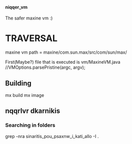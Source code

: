 #### niqqer_vm
The safer maxine vm :)


  
# TRAVERSAL

maxine vm path =  maxine/com.sun.max/src/com/sun/max/

First(Maybe?) file that is executed is vm/MaxineVM.java //VMOptions.parsePristine(argc, argv); 




## Building

mx build
mx image

## nqqrlvr dkarnikis

### Searching in folders
grep -nra sinaritis_pou_psaxnw_i_kati_allo -I .
